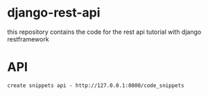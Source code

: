 # django-rest-api
this repository contains the code for the rest api tutorial with django restframework


# API
    create snippets api - http://127.0.0.1:8000/code_snippets
